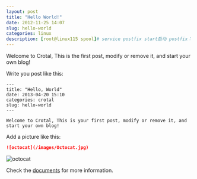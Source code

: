 ```yaml
---
layout: post
title: "Hello World!"
date: 2012-11-25 14:07
slug: hello-world
categories: linux
description: [root@linux115 spool]# service postfix start启动 postfix： [失败]
---
```


Welcome to Crotal, This is the first post, modify or remove it, and start your own blog!

Write you post like this:

```
---
title: "Hello, World"
date: 2013-04-20 15:10
categories: crotal
slug: hello-world
---

Welcome to Crotal, This is your first post, modify or remove it, and start your own blog!
```

Add a picture like this:

```markdown
![octocat](/images/Octocat.jpg)
```

![octocat](/images/Octocat.jpg)

Check the <a href="http://crotal.org/docs/" target="_blank">documents</a> for more information.
